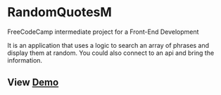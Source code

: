 # RandomQuotesM
FreeCodeCamp intermediate project for a Front-End Development

It is an application that uses a logic to search an array of phrases and display them at random. You could also connect to an api and bring the information.

## View [Demo](http://codepen.io/loconluis/full/VbKqrE/)
